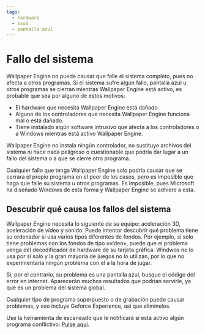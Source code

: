 ```yaml
---
tags:
  - hardware
  - bsod
  - pantalla azul
---
```


# Fallo del sistema
Wallpaper Engine no puede causar que falle el sistema completo, pues no afecta a otros programas. Si el sistema sufre algún fallo, pantalla azul u otros programas se cierran mientras Wallpaper Engine está activo, es probable que sea por alguno de estos motivos:

* El hardware que necesita Wallpaper Engine está dañado.
* Alguno de los controladores que necesita Wallpaper Engine funciona mal o está dañado.
* Tiene instalado algún software intrusivo que afecta a los controladores o a Windows mientras está activo Wallpaper Engine.

Wallpaper Engine no instala ningún controlador, no sustituye archivos del sistema ni hace nada peligroso o cuestionable que podría dar lugar a un fallo del sistema o a que se cierre otro programa.

Cualquier fallo que tenga Wallpaper Engine solo podría causar que se cerrara el propio programa en el peor de los casos, pero es imposible que haga que falle su sistema u otros programas. Es imposible, pues Microsoft ha diseñado Windows de esta forma y Wallpaper Engine se adhiere a esta.

## Descubrir qué causa los fallos del sistema
Wallpaper Engine necesita lo siguiente de su equipo: aceleración 3D, aceleración de vídeo y sonido. Puede intentar descubrir qué problema tiene su ordenador si usa varios tipos diferentes de fondos. Por ejemplo, si solo tiene problemas con los fondos de tipo «vídeo», puede que el problema venga del decodificador de hardware de su tarjeta gráfica. Windwos no lo usa por sí solo y la gran mayoría de juegos no lo utilizan, por lo que no experimentaría ningún problema con el a la hora de jugar.

Si, por el contrario, su problema es una pantalla azul, busque el código del error en internet. Aparecerán muchos resultados que podrían servirle, ya que es un problema del sistema global.

Cualquier tipo de programa superpuesto o de grabación puede causar problemas, y eso incluye Geforce Experience, así que elimínelos.

Use la herramienta de escaneado que le notificará si está activo algún programa conflictivo: [Pulse aquí](/debug/scantool.html).